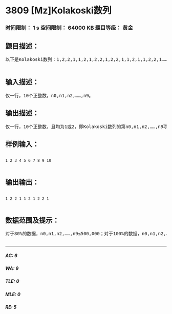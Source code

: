 # 3809 [Mz]Kolakoski数列   
### 时间限制： 1 s     空间限制： 64000 KB     题目等级： 黄金  
## 题目描述：  

<pre>
以下是Kolakoski数列：1,2,2,1,1,2,1,2,2,1,2,2,1,1,2,1,1,2,2,1……这个数列仅有1和2组成，且第一项是1；而且还有一个意想不到的性质：如果把相邻的相同数字看作“一组”，可以得到：1,22,11,2,1,22,1,22,11,2,11,22,1……再数出每“一组”的数字个数，又能得到：1,2,2,1,1,2,1,2,2,1,2,2,1……而这恰好是这个数列的本身。因此，这个数列是可以被唯一确定的。现在，给定一些n，请你求出Kolakoski数列的第n项。  

</pre>
  
  
## 输入描述：  

<pre>
仅一行，10个正整数，n0,n1,n2,……,n9。
</pre>
  
  
## 输出描述：  

<pre>
仅一行，10个正整数，且均为1或2，即Kolakoski数列的第n0,n1,n2,……,n9项。
</pre>
  
  
## 样例输入：  

<pre><code>
1 2 3 4 5 6 7 8 9 10  

</code></pre>
  
  
## 输出输出：  

<pre><code>
1 2 2 1 1 2 1 2 2 1  

</code></pre>
  
  
## 数据范围及提示：  

<pre>
对于80%的数据，n0,n1,n2,……,n9≤500,000；对于100%的数据，n0,n1,n2,……,n9≤5,000,000。  

</pre>
  
  
***  

##### AC: 6  
##### WA: 9  
##### TLE: 0  
##### MLE: 0  
##### RE: 5  
